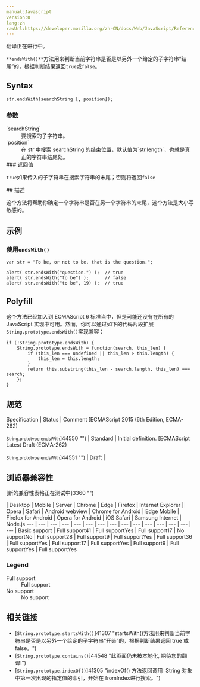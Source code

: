 ```yaml
---
manual:Javascript
version:0
lang:zh
rawUrl:https://developer.mozilla.org/zh-CN/docs/Web/JavaScript/Reference/Global_Objects/String/endsWith
---
```




翻译正在进行中。






`**endsWith()**`方法用来判断当前字符串是否是以另外一个给定的子字符串“结尾”的，根据判断结果返回`true`或`false`。


## Syntax<a name="Syntax"></a>

```
str.endsWith(searchString [, position]);
```

### 参数<a name="Parameters"></a>
<dl><dt id=''>`searchString`</dt><dd>要搜索的子字符串。</dd><dt id=''>`position`</dt><dd>在 str 中搜索 searchString 的结束位置，默认值为`str.length`，也就是真正的字符串结尾处。</dd><dt id=''>
### 返回值<a name="返回值"></a>


`true`如果传入的子字符串在搜索字符串的末尾；否则将返回`false`

</dt></dl>
## 描述<a name="Description"></a>


这个方法将帮助你确定一个字符串是否在另一个字符串的末尾，这个方法是大小写敏感的。


## 示例<a name="Description"></a>

### 使用`endsWith()`<a name="使用_endsWith()"></a>

```
var str = "To be, or not to be, that is the question.";

alert( str.endsWith("question.") );  // true
alert( str.endsWith("to be") );      // false
alert( str.endsWith("to be", 19) );  // true
```

## Polyfill<a name="Polyfill"></a>


这个方法已经加入到 ECMAScript 6 标准当中，但是可能还没有在所有的 JavaScript 实现中可用。然而，你可以通过如下的代码片段扩展`String.prototype.endsWith()`实现兼容：






```
if (!String.prototype.endsWith) {
	String.prototype.endsWith = function(search, this_len) {
		if (this_len === undefined || this_len > this.length) {
			this_len = this.length;
		}
		return this.substring(this_len - search.length, this_len) === search;
	};
}

```





## 规范<a name="规范"></a>

Specification | Status | Comment 
[ECMAScript 2015 (6th Edition, ECMA-262)<br></br><small>String.prototype.endsWith</small>]44550 "") | Standard | Initial definition. 
[ECMAScript Latest Draft (ECMA-262)<br></br><small>String.prototype.endsWith</small>]44551 "") | Draft |  


## 浏览器兼容性<a name="浏览器兼容性"></a>








[新的兼容性表格正在测试中<i></i>]3360 "")

 | <abbr>Desktop<i></i></abbr> | <abbr>Mobile<i></i></abbr> | <abbr>Server<i></i></abbr> 
 | <abbr>Chrome<i></i></abbr> | <abbr>Edge<i></i></abbr> | <abbr>Firefox<i></i></abbr> | <abbr>Internet Explorer<i></i></abbr> | <abbr>Opera<i></i></abbr> | <abbr>Safari<i></i></abbr> | <abbr>Android webview<i></i></abbr> | <abbr>Chrome for Android<i></i></abbr> | <abbr>Edge Mobile<i></i></abbr> | <abbr>Firefox for Android<i></i></abbr> | <abbr>Opera for Android<i></i></abbr> | <abbr>iOS Safari<i></i></abbr> | <abbr>Samsung Internet<i></i></abbr> | <abbr>Node.js<i></i></abbr> 
 ---  |  ---  |  ---  |  ---  |  ---  |  ---  |  ---  |  ---  |  ---  |  ---  |  ---  |  ---  |  ---  |  ---  |  ---  | 
Basic support | <abbr>Full support</abbr>41 | <abbr>Full support</abbr>Yes | <abbr>Full support</abbr>17 | <abbr>No support</abbr>No | <abbr>Full support</abbr>28 | <abbr>Full support</abbr>9 | <abbr>Full support</abbr>Yes | <abbr>Full support</abbr>36 | <abbr>Full support</abbr>Yes | <abbr>Full support</abbr>17 | <abbr>Full support</abbr>Yes | <abbr>Full support</abbr>9 | <abbr>Full support</abbr>Yes | <abbr>Full support</abbr>Yes 


### Legend<a name="Legend"></a>
<dl><dt id=''><abbr>Full support</abbr></dt><dd>Full support</dd><dt id=''><abbr>No support</abbr></dt><dd>No support</dd></dl>






## 相关链接<a name="See_also"></a>

* [`String.prototype.startsWith()`]41307 "startsWith()方法用来判断当前字符串是否是以另外一个给定的子字符串“开头”的，根据判断结果返回 true 或 false。")<i></i>
* [`String.prototype.contains()`]44548 "此页面仍未被本地化, 期待您的翻译!")<i></i>
* [`String.prototype.indexOf()`]41305 "indexOf() 方法返回调用  String 对象中第一次出现的指定值的索引，开始在 fromIndex进行搜索。")



